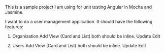 This is a sample project I am using for unit testing Angular in Mocha and Jasmine.

I want to do a user management application. It should have the following features:

1) Organization
        Add
        View (Card and List) both should be inline.
        Update
        Edit

2) Users
        Add
        View (Card and List) both should be inline.
        Update
        Edit

  
